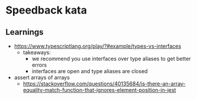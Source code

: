 # Speedback kata



## Learnings

- https://www.typescriptlang.org/play/?#example/types-vs-interfaces
  - takeaways:
    - we recommend you use interfaces over type aliases to get better errors
    - interfaces are open and type aliases are closed
- assert arrays of arrays
  - https://stackoverflow.com/questions/40135684/is-there-an-array-equality-match-function-that-ignores-element-position-in-jest